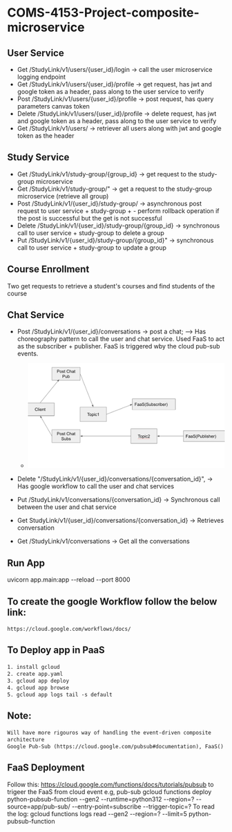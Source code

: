 # COMS-4153-Project-composite-microservice
## User Service
- Get /StudyLink/v1/users/{user_id}/login  → call the user microservice logging endpoint
- Get  /StudyLink/v1/users/{user_id}/profile → get request, has jwt and google token as a header, pass along to the user service to verify
- Post /StudyLink/v1/users/{user_id}/profile → post request, has query parameters canvas token
- Delete /StudyLink/v1/users/{user_id}/profile → delete request, has  jwt and google token as a header, pass along to the user service to verify
- Get /StudyLink/v1/users/ → retriever all users along with jwt and google token as the header

## Study Service
- Get /StudyLink/v1/study-group/{group_id}  → get request to the study-group microservice
- Get /StudyLink/v1/study-group/" → get a request to the study-group microservice (retrieve all group)
- Post /StudyLink/v1/{user_id}/study-group/ → asynchronous post request to user service + study-group + - perform rollback operation if the post is successful but the get is not successful
- Delete /StudyLink/v1/{user_id}/study-group/{group_id} → synchronous call to user service + study-group to delete a group
- Put /StudyLink/v1/{user_id}/study-group/{group_id}" → synchronous call to user service + study-group to update a group

## Course Enrollment
Two get requests to retrieve a student's courses and find students of the course

## Chat Service
- Post /StudyLink/v1/{user_id}/conversations → post a chat; --> Has choreography pattern to call the user and chat service. Used FaaS to act as the subscriber + publisher. FaaS is triggered wby the cloud pub-sub events.
    - ![Pub Sub Implementations!](/images/pub-sub.png)

- Delete "/StudyLink/v1/{user_id}/conversations/{conversation_id}", → Has google workflow to call the user and chat services
- Put /StudyLink/v1/conversations/{conversation_id} → Synchronous call between the user and chat service
- Get StudyLink/v1/{user_id}/conversations/{conversation_id} → Retrieves conversation
- Get /StudyLink/v1/conversations → Get all the conversations

## Run App
uvicorn app.main:app --reload --port 8000
## To create the google Workflow follow the below link:
    https://cloud.google.com/workflows/docs/
## To Deploy app in PaaS
    1. install gcloud
    2. create app.yaml 
    3. gcloud app deploy
    4. gcloud app browse
    5. gcloud app logs tail -s default  
## Note:
    Will have more rigouros way of handling the event-driven composite architecture
    Google Pub-Sub (https://cloud.google.com/pubsub#documentation), FaaS()
## FaaS Deployment
Follow this: https://cloud.google.com/functions/docs/tutorials/pubsub to trigeer the FaaS from cloud event e.g, pub-sub
 gcloud functions deploy python-pubsub-function --gen2 --runtime=python312 --region=? --source=app/pub-sub/ --entry-point=subscribe --trigger-topic=?
 To read the log: gcloud functions logs read  --gen2 --region=? --limit=5 python-pubsub-function

